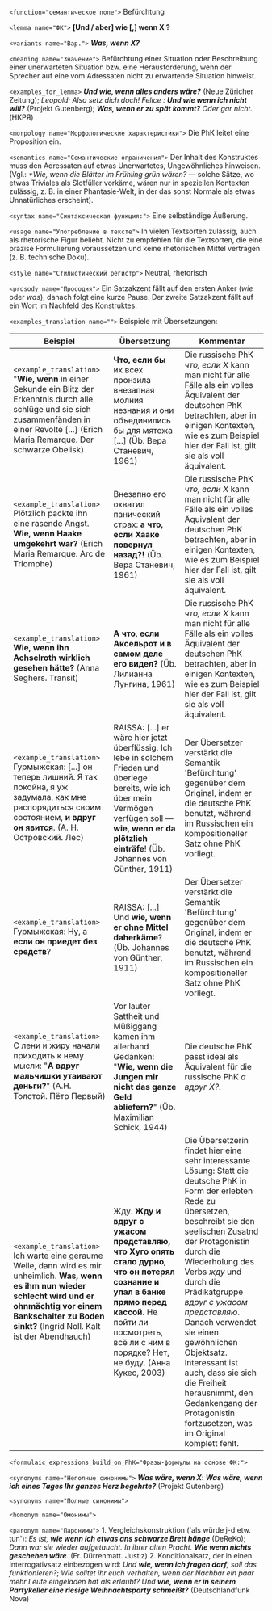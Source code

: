 `<function="семантическое поле">` Befürchtung


`<lemma name="ФК">` **[Und / aber] wie [,] wenn X ?**

`<variants name="Вар.">` _**Was, wenn X?**_

`<meaning name="Значение">`  Befürchtung einer Situation oder Beschreibung einer unerwarteten Situation bzw. eine Herausforderung, wenn der Sprecher auf eine vom Adressaten nicht zu erwartende Situation hinweist. 

`<examples_for_lemma>`  _**Und wie, wenn alles anders wäre?**_ (Neue Züricher Zeitung); _Leopold: Also setz dich doch! Felice : **Und wie wenn ich nicht will?**_ (Projekt Gutenberg); _**Was, wenn er zu spät kommt?** Oder gar nicht._ (НКРЯ)  


`<morpology name="Морфологические характеристики">` Die PhK leitet eine Proposition ein.  

`<semantics name="Семантические ограничения">` Der Inhalt des Konstruktes muss den Adressaten auf etwas Unerwartetes, Ungewöhnliches hinweisen. (Vgl.: _*Wie, wenn die Blätter im Frühling grün wären?_ &mdash; solche Sätze, wo etwas Triviales als Slotfüller vorkäme, wären nur in speziellen Kontexten zulässig, z. B. in einer Phantasie-Welt, in der das sonst Normale als etwas Unnatürliches erscheint).

`<syntax name="Синтаксическая функция:">` Eine selbständige Äußerung. 

`<usage name="Употребление в тексте">` In vielen Textsorten zulässig, auch als rhetorische Figur beliebt. Nicht zu empfehlen für die Textsorten, die eine präzise Formulierung voraussetzen und keine rhetorischen Mittel vertragen (z. B. technische Doku). 
 

`<style name="Стилистический регистр">` Neutral, rhetorisch
 

`<prosody name="Просодия">`  Ein Satzakzent fällt auf den ersten Anker (_wie_ oder _was_), danach folgt eine kurze Pause. Der zweite Satzakzent fällt auf ein Wort im Nachfeld des Konstruktes.

`<examples_translation name="">` Beispiele mit Übersetzungen: 

 Beispiel | Übersetzung | Kommentar
--- | --- | ---
`<example_translation>`  "**Wie, wenn** in einer Sekunde ein Blitz der Erkenntnis durch alle schlüge und sie sich zusammenfänden in einer Revolte [...] (Erich Maria Remarque. Der schwarze Obelisk) | **Что, если бы** их всех пронзила внезапная молния незнания и они объединились бы для мятежа [...] (Üb. Вера Станевич, 1961) | Die russische PhK _что, если X_ kann man nicht für alle Fälle als ein volles Äquivalent der deutschen PhK betrachten, aber in einigen Kontexten, wie es zum Beispiel hier der Fall ist, gilt sie als voll äquivalent.
`<example_translation>` Plötzlich packte ihn eine rasende Angst. **Wie, wenn Haake umgekehrt war?** (Erich Maria Remarque. Arc de Triomphe) | Внезапно его охватил панический страх: **а что, если Хааке повернул назад?!** (Üb. Вера Станевич, 1961) | Die russische PhK _что, если X_ kann man nicht für alle Fälle als ein volles Äquivalent der deutschen PhK betrachten, aber in einigen Kontexten, wie es zum Beispiel hier der Fall ist, gilt sie als voll äquivalent. 
`<example_translation>` **Wie, wenn ihn Achselroth wirklich gesehen hätte?** (Anna Seghers. Transit) | **А что, если Аксельрот и в самом деле его видел?** (Üb. Лилианна Лунгина, 1961) | Die russische PhK _что, если X_ kann man nicht für alle Fälle als ein volles Äquivalent der deutschen PhK betrachten, aber in einigen Kontexten, wie es zum Beispiel hier der Fall ist, gilt sie als voll äquivalent.  
`<example_translation>` Гурмыжская: [...] он теперь лишний. Я так покойна, я уж задумала, как мне распорядиться своим состоянием, **и вдруг он явится**. (А. Н. Островский. Лес) | RAISSA:  [...] er wäre hier jetzt überflüssig. Ich lebe in solchem Frieden und überlege bereits, wie ich über mein Vermögen verfügen soll &mdash; **wie, wenn er da plötzlich einträfe**! (Üb. Johannes von Günther, 1911) | Der Übersetzer verstärkt die Semantik 'Befürchtung' gegenüber dem Original, indem er die deutsche PhK benutzt, während im Russischen ein kompositioneller Satz ohne PhK vorliegt. 
`<example_translation>` Гурмыжская: Ну, а **если он приедет без средств**?  | RAISSA: [...] Und **wie, wenn er ohne Mittel daherkäme**? (Üb. Johannes von Günther, 1911) | Der Übersetzer verstärkt die Semantik 'Befürchtung' gegenüber dem Original, indem er die deutsche PhK benutzt, während im Russischen ein kompositioneller Satz ohne PhK vorliegt. 
`<example_translation>`  С лени и жиру начали приходить к нему мысли: "**А вдруг мальчишки утаивают деньги?**" (А.Н. Толстой. Пётр Первый) | Vor lauter Sattheit und Müßiggang kamen ihm allerhand Gedanken: "**Wie, wenn die Jungen mir nicht das ganze Geld abliefern?**" (Üb. Maximilian Schick, 1944) | Die deutsche PhK passt ideal als Äquivalent für die russische PhK _а вдруг X?_.  
`<example_translation>` Ich warte eine geraume Weile, dann wird es mir unheimlich. **Was, wenn es ihm nun wieder schlecht wird und er ohnmächtig vor einem Bankschalter zu Boden sinkt?** (Ingrid Noll. Kalt ist der Abendhauch)  |  Жду. **Жду и вдруг с ужасом представляю, что Хуго опять стало дурно, что он потерял сознание и упал в банке прямо перед кассой**. Не пойти ли посмотреть, всё ли с ним в порядке? Нет, не буду. (Анна Кукес, 2003)  | Die Übersetzerin findet hier eine sehr interessante Lösung: Statt die deutsche PhK in Form der erlebten Rede zu übersetzen, beschreibt sie den seelischen Zusatnd der Protagonistin durch die Wiederholung des Verbs _жду_ und durch die Prädikatgruppe _вдруг с ужасом представляю_. Danach verwendet sie einen gewöhnlichen Objektsatz. Interessant ist auch, dass sie sich die Freiheit herausnimmt, den Gedankengang der Protagonistin fortzusetzen, was im Original komplett fehlt.
 

`<formulaic_expressions_build_on_PhK="Фразы-формулы на основе ФК:">`  

  

`<synonyms name="Неполные синонимы">`  _**Was wäre, wenn X**_: _**Was wäre, wenn ich eines Tages Ihr ganzes Herz begehrte?**_ (Projekt Gutenberg)

`<synonyms name="Полные синонимы">`

`<homonym name="Омонимы">` 

`<paronym name="Паронимы">`  1. Vergleichskonstruktion ('als würde j-d etw. tun'): _Es ist, **wie wenn ich etwas ans schwarze Brett hänge**_ (DeReKo); _Dann war sie wieder aufgetaucht. In ihrer alten Pracht. **Wie wenn nichts geschehen wäre**._ (Fr. Dürrenmatt. Justiz) 2. Konditionalsatz, der in einen Interrogativsatz einbezogen wird: _Und **wie, wenn ich fragen darf**; soll das funktionieren?_; _Wie solltet ihr euch verhalten, wenn der Nachbar ein paar mehr Leute eingeladen hat als erlaubt? Und **wie, wenn er in seinem Partykeller eine riesige Weihnachtsparty schmeißt?**_ (Deutschlandfunk Nova) 
